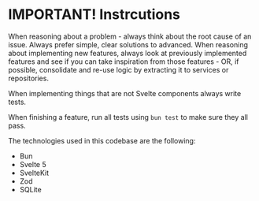 # IMPORTANT! Instrcutions

When reasoning about a problem - always think about the root cause of an issue. Always prefer simple, clear solutions to advanced.
When reasoning about implementing new features, always look at previously implemented features and see if you can take inspiration from those features - OR, if possible, consolidate and re-use logic by extracting it to services or repositories.

When implementing things that are not Svelte components always write tests.

When finishing a feature, run all tests using `bun test` to make sure they all pass.

The technologies used in this codebase are the following:
- Bun
- Svelte 5
- SvelteKit
- Zod
- SQLite

